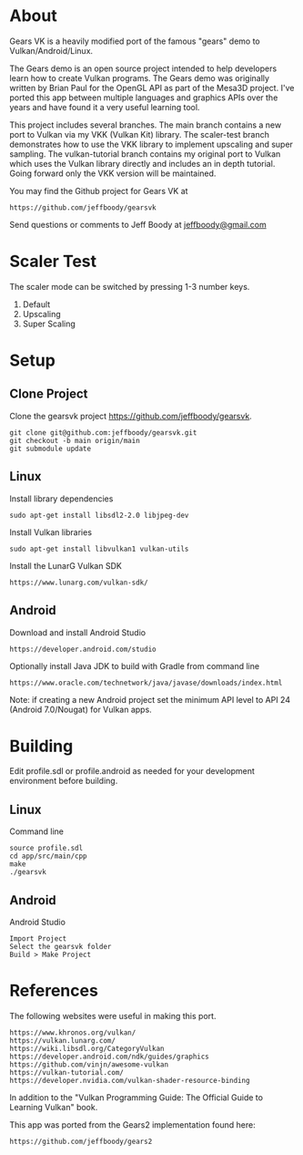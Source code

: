 About
=====

Gears VK is a heavily modified port of the famous "gears"
demo to Vulkan/Android/Linux.

The Gears demo is an open source project intended to help
developers learn how to create Vulkan programs. The Gears
demo was originally written by Brian Paul for the OpenGL
API as part of the Mesa3D project. I've ported this app
between multiple languages and graphics APIs over the
years and have found it a very useful learning tool.

This project includes several branches. The main branch
contains a new port to Vulkan via my VKK (Vulkan Kit)
library. The scaler-test branch demonstrates how to use
the VKK library to implement upscaling and super sampling.
The vulkan-tutorial branch contains my original port to
Vulkan which uses the Vulkan library directly and includes
an in depth tutorial. Going forward only the VKK version
will be maintained.

You may find the Github project for Gears VK at

	https://github.com/jeffboody/gearsvk

Send questions or comments to Jeff Boody at jeffboody@gmail.com

Scaler Test
===========

The scaler mode can be switched by pressing 1-3 number keys.

1. Default
2. Upscaling
3. Super Scaling

Setup
=====

Clone Project
-------------

Clone the gearsvk project https://github.com/jeffboody/gearsvk.

	git clone git@github.com:jeffboody/gearsvk.git
	git checkout -b main origin/main
	git submodule update

Linux
-----

Install library dependencies

	sudo apt-get install libsdl2-2.0 libjpeg-dev

Install Vulkan libraries

	sudo apt-get install libvulkan1 vulkan-utils

Install the LunarG Vulkan SDK

	https://www.lunarg.com/vulkan-sdk/

Android
-------

Download and install Android Studio

	https://developer.android.com/studio

Optionally install Java JDK to build with Gradle from command line

	https://www.oracle.com/technetwork/java/javase/downloads/index.html

Note: if creating a new Android project set the minimum
API level to API 24 (Android 7.0/Nougat) for Vulkan apps.

Building
========

Edit profile.sdl or profile.android as needed for your
development environment before building.

Linux
-----

Command line

	source profile.sdl
	cd app/src/main/cpp
	make
	./gearsvk

Android
-------

Android Studio

	Import Project
	Select the gearsvk folder
	Build > Make Project

References
==========

The following websites were useful in making this port.

	https://www.khronos.org/vulkan/
	https://vulkan.lunarg.com/
	https://wiki.libsdl.org/CategoryVulkan
	https://developer.android.com/ndk/guides/graphics
	https://github.com/vinjn/awesome-vulkan
	https://vulkan-tutorial.com/
	https://developer.nvidia.com/vulkan-shader-resource-binding

In addition to the "Vulkan Programming Guide: The Official
Guide to Learning Vulkan" book.

This app was ported from the Gears2 implementation found here:

	https://github.com/jeffboody/gears2

